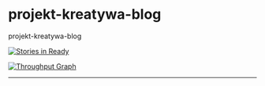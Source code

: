projekt-kreatywa-blog
=====================

projekt-kreatywa-blog

[![Stories in Ready](https://badge.waffle.io/wearetheplaymakers/projekt-kreatywa-blog.svg?label=ready&title=Ready)](http://waffle.io/wearetheplaymakers/projekt-kreatywa-blog)



[![Throughput Graph](https://graphs.waffle.io/wearetheplaymakers/projekt-kreatywa-blog/throughput.svg)](https://waffle.io/wearetheplaymakers/projekt-kreatywa-blog/metrics)

---
